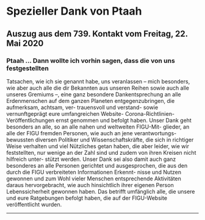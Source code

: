 # Spezieller Dank von Ptaah

## Auszug aus dem 739. Kontakt vom Freitag, 22. Mai 2020

### Ptaah … Dann wollte ich vorhin sagen, dass die von uns festgestellten
 Tatsachen, wie ich sie genannt habe, uns veranlassen – mich besonders, wie aber auch alle die dir Bekannten aus unseren Reihen sowie auch alle unseres Gremiums –, eine ganz besondere Dankentsprechung an alle Erdenmenschen auf dem ganzen Planeten entgegenzubringen, die aufmerksam, achtsam, ver- trauensvoll und verstand- sowie vernunftgeprägt eure umfangreichen Website- Corona-Richtlinien-Veröffentlichungen ernst genommen und befolgt haben.
 Unser Dank geht besonders an alle, so an alle nahen und weltweiten FIGU-Mit- glieder, an alle der FIGU fremden Personen, wie auch an jene verantwortungs- bewussten diversen Politiker und Wissenschaftskräfte, die sich in richtiger Weise verhalten und viel Nützliches getan haben, die aber leider, wie wir feststellten, nur wenige an der Zahl sind und zudem von ihren Kreisen nicht hilfreich unter- stützt werden.
 Unser Dank sei also damit auch ganz besonderes an alle Personen gerichtet und ausgesprochen, die aus den durch die FIGU verbreiteten Informationen Erkennt- nisse und Nutzen gewonnen und zum Wohl vieler Menschen entsprechende Aktivitäten daraus hervorgebracht, wie auch hinsichtlich ihrer eigenen Person Lebenssicherheit gewonnen haben. Das betrifft umfänglich alle, die unsere und eure Ratgebungen befolgt haben, die auf der FIGU-Website veröffentlicht wurden. 


-----

